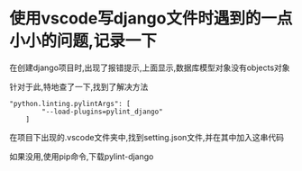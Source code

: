 # 使用vscode写django文件时遇到的一点小小的问题,记录一下

在创建django项目时,出现了报错提示,上面显示,数据库模型对象没有objects对象

针对于此,特地查了一下,找到了解决方法

```
"python.linting.pylintArgs": [
        "--load-plugins=pylint_django"
    ]
```

在项目下出现的.vscode文件夹中,找到setting.json文件,并在其中加入这串代码

如果没用,使用pip命令,下载pylint-django


